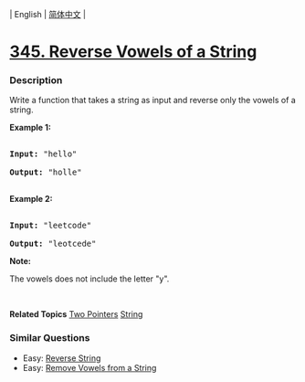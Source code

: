 | English | [简体中文](README.md) |

# [345. Reverse Vowels of a String](https://leetcode-cn.com/problems/reverse-vowels-of-a-string)
 ### Description
<p>Write a function that takes a string as input and reverse only the vowels of a string.</p>

<p><strong>Example 1:</strong></p>

<pre>
<strong>Input: </strong><span id="example-input-1-1">&quot;hello&quot;</span>
<strong>Output: </strong><span id="example-output-1">&quot;holle&quot;</span>
</pre>

<div>
<p><strong>Example 2:</strong></p>

<pre>
<strong>Input: </strong><span id="example-input-2-1">&quot;leetcode&quot;</span>
<strong>Output: </strong><span id="example-output-2">&quot;leotcede&quot;</span></pre>
</div>

<p><b>Note:</b><br />
The vowels does not include the letter &quot;y&quot;.</p>

<p>&nbsp;</p>

**Related Topics**  [Two Pointers](https://leetcode-cn.com/tag/two-pointers) [String](https://leetcode-cn.com/tag/string) 

### Similar Questions
 - Easy:	[Reverse String](https://leetcode-cn.com/problems/reverse-string) 
 - Easy:	[Remove Vowels from a String](https://leetcode-cn.com/problems/remove-vowels-from-a-string) 
